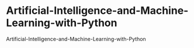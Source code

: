 # Artificial-Intelligence-and-Machine-Learning-with-Python
Artificial-Intelligence-and-Machine-Learning-with-Python
